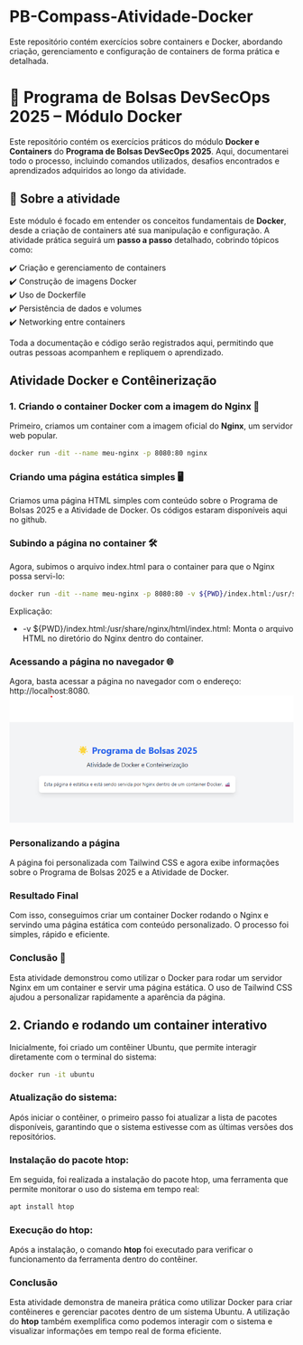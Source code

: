 # PB-Compass-Atividade-Docker
 Este repositório contém exercícios sobre containers e Docker, abordando criação, gerenciamento e configuração de containers de forma prática e detalhada.


# 🐳 Programa de Bolsas DevSecOps 2025 – Módulo Docker  

Este repositório contém os exercícios práticos do módulo **Docker e Containers** do **Programa de Bolsas DevSecOps 2025**. Aqui, documentarei todo o processo, incluindo comandos utilizados, desafios encontrados e aprendizados adquiridos ao longo da atividade.  

## 📌 Sobre a atividade  

Este módulo é focado em entender os conceitos fundamentais de **Docker**, desde a criação de containers até sua manipulação e configuração. A atividade prática seguirá um **passo a passo** detalhado, cobrindo tópicos como:  

✔️ Criação e gerenciamento de containers  
✔️ Construção de imagens Docker  
✔️ Uso de Dockerfile  
✔️ Persistência de dados e volumes  
✔️ Networking entre containers  

Toda a documentação e código serão registrados aqui, permitindo que outras pessoas acompanhem e repliquem o aprendizado.  

##  Atividade Docker e Contêinerização

###  1. Criando o container Docker com a imagem do Nginx 🔧

Primeiro, criamos um container com a imagem oficial do **Nginx**, um servidor web popular.

```bash
docker run -dit --name meu-nginx -p 8080:80 nginx
```
### Criando uma página estática simples 🖥️
Criamos uma página HTML simples com conteúdo sobre o Programa de Bolsas 2025 e a Atividade de Docker. Os códigos estaram disponíveis aqui no github.

### Subindo a página no container 🛠️
Agora, subimos o arquivo index.html para o container para que o Nginx possa servi-lo:

```bash
docker run -dit --name meu-nginx -p 8080:80 -v ${PWD}/index.html:/usr/share/nginx/html/index.html nginx
```
Explicação:
- -v ${PWD}/index.html:/usr/share/nginx/html/index.html: Monta o arquivo HTML no diretório do Nginx dentro do container.

###  Acessando a página no navegador 🌐
Agora, basta acessar a página no navegador com o endereço: http://localhost:8080.
![pag](images/pag.png)


###   Personalizando a página
A página foi personalizada com Tailwind CSS e agora exibe informações sobre o Programa de Bolsas 2025 e a Atividade de Docker.

###   Resultado Final
Com isso, conseguimos criar um container Docker rodando o Nginx e servindo uma página estática com conteúdo personalizado. O processo foi simples, rápido e eficiente.

###  Conclusão 📝
Esta atividade demonstrou como utilizar o Docker para rodar um servidor Nginx em um container e servir uma página estática. O uso de Tailwind CSS ajudou a personalizar rapidamente a aparência da página.

## 2. Criando e rodando um container interativo
Inicialmente, foi criado um contêiner Ubuntu, que permite interagir diretamente com o terminal do sistema:
```bash
docker run -it ubuntu
```
### Atualização do sistema:
 Após iniciar o contêiner, o primeiro passo foi atualizar a lista de pacotes disponíveis, garantindo que o sistema estivesse com as últimas versões dos repositórios.

 ### Instalação do pacote **htop**:
  Em seguida, foi realizada a instalação do pacote htop, uma ferramenta que permite monitorar o uso do sistema em tempo real:
  ```bash
  apt install htop
  ```
  ### Execução do htop: 
  Após a instalação, o comando **htop** foi executado para verificar o funcionamento da ferramenta dentro do contêiner.
  
  ### Conclusão
  Esta atividade demonstra de maneira prática como utilizar Docker para criar contêineres e gerenciar pacotes dentro de um sistema Ubuntu. A utilização do **htop** também exemplifica como podemos interagir com o sistema e visualizar informações em tempo real de forma eficiente.

